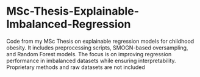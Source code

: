 # MSc-Thesis-Explainable-Imbalanced-Regression
Code from my MSc Thesis on explainable regression models for childhood obesity. It includes preprocessing scripts, SMOGN-based oversampling, and Random Forest models. The focus is on improving regression performance in imbalanced datasets while ensuring interpretability. Proprietary methods and raw datasets are not included
